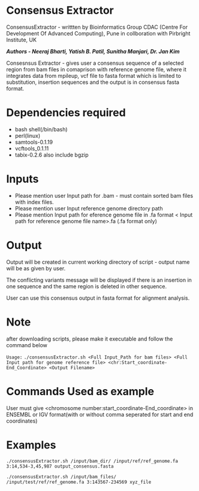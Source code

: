 # Consensus Extractor

ConsensusExtractor - writtten by Bioinformatics Group CDAC (Centre For Development Of Advanced Computing), Pune 
in collboration with Pirbright Institute, UK

 _**Authors - Neeraj Bharti, Yatish B. Patil, Sunitha Manjari, Dr. Jan Kim**_

 Consesnsus Extractor - gives user a consensus sequence of a selected region from bam files 
 in comaprison with reference genome file, where it integrates data from mpileup, vcf file to fasta format
 which is limited to substitution, insertion sequences and the output is in consensus fasta format.

#  Dependencies required
*  bash shell(/bin/bash)
*  perl(linux)
*  samtools-0.1.19
*  vcftools_0.1.11
*  tabix-0.2.6 also include bgzip

# Inputs
 * Please mention user Input path for .bam  - must contain sorted bam files with index files.
 * Please mention user Input reference genome directory path  
 * Please mention Input path for eference genome file in .fa format < Input path  for reference genome file name>.fa (.fa format only)

# Output 
Output will be created in current working directory of script - output name will be as given by user.

The conflicting variants message will be displayed if there is an insertion in one sequence and the same region is deleted in other sequence. 

User can use this consensus output in fasta format for alignment analysis.

# Note
after downloading scripts, please make it executable and follow the command below

`Usage:`
` ./consensusExtractor.sh <Full Input_Path for bam files> <Full Input path for genome reference file> <chr:Start_coordinate-End_Coordinate> <Output Filename> `

# Commands Used as example

User must give &lt;chromosome number:start_coordinate-End_coordinate&gt; in ENSEMBL or IGV format(with or without comma seperated for start and end coordinates)

# Examples

` ./consensusExtractor.sh /input/bam_dir/ /input/ref/ref_genome.fa 3:14,534-3,45,987 output_consensus.fasta `

` ./consensusExtractor.sh /input/bam_files/ /input/test/ref/ref_genome.fa 3:143567-234569 xyz_file `
